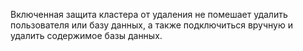 Включенная защита кластера от удаления не помешает удалить пользователя или базу данных, а также подключиться вручную и удалить содержимое базы данных.